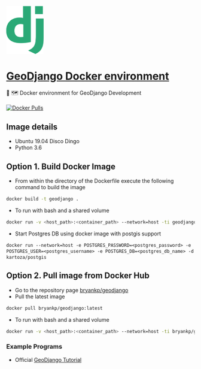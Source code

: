 <img src="https://github.com/KnowledgePending/GeoDjango-Docker/blob/master/images/logo.png?raw=true" width ="100"> 

# [GeoDjango Docker environment](https://github.com/KnowledgePending/GeoDjango-Docker)
🐳 🗺️ Docker environment for GeoDjango Development  
<br>
[![Docker Pulls](https://img.shields.io/docker/pulls/bryankp/geodjango.svg)](https://hub.docker.com/r/bryankp/geodjango)  

## Image details
* Ubuntu 19.04 Disco Dingo
* Python 3.6

## Option 1. Build Docker Image
* From within the directory of the Dockerfile execute the following command to build the image
```BASH
docker build -t geodjango .
```
* To run with bash and a shared volume
```BASH
docker run -v <host_path>:<container_path> --network=host -ti geodjango bash
```
* Start Postgres DB using docker image with postgis support
```
docker run --network=host -e POSTGRES_PASSWORD=<postgres_password> -e POSTGRES_USER=<postgres_username> -e POSTGRES_DB=<postgres_db_name> -d kartoza/postgis
```

## Option 2. Pull image from Docker Hub
* Go to the repository page [bryankp/geodjango](https://hub.docker.com/r/bryankp/geodjango)
* Pull the latest image
```BASH
docker pull bryankp/geodjango:latest
```
* To run with bash and a shared volume
```BASH
docker run -v <host_path>:<container_path> --network=host -ti bryankp/geodjango:latest bash
```
### Example Programs
* Official [GeoDjango Tutorial](https://docs.djangoproject.com/en/2.2/ref/contrib/gis/tutorial/)
